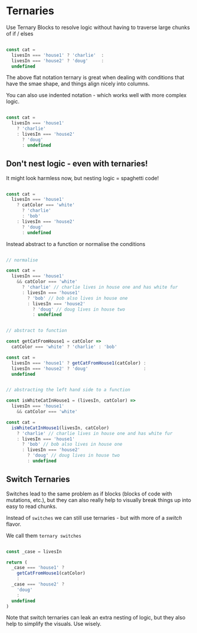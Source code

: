 # Ternaries

Use Ternary Blocks to resolve logic without having to traverse large chunks of if / elses

```javascript

const cat = 
  livesIn === 'house1' ? 'charlie'  :
  livesIn === 'house2' ? 'doug'     :
  undefined

```

The above flat notation ternary is great when dealing with conditions that have the smae shape, and things align nicely into columns.

You can also use indented notation - which works well with more complex logic.

```javascript

const cat = 
  livesIn === 'house1'
    ? 'charlie' 
    : livesIn === 'house2'
      ? 'doug'
      : undefined

```

## Don't nest logic - even with ternaries!

It might look harmless now, but nesting logic = spaghetti code!

```javascript

const cat = 
  livesIn === 'house1'
    ? catColor === 'white'
      ? 'charlie'
      : 'bob'
    : livesIn === 'house2'
      ? 'doug'
      : undefined

```

Instead abstract to a function or normalise the conditions

```javascript

// normalise

const cat = 
  livesIn === 'house1'
    && catColor === 'white'
      ? 'charlie' // charlie lives in house one and has white fur
      : livesIn === 'house1'
        ? 'bob' // bob also lives in house one
        : livesIn === 'house2'
          ? 'doug' // doug lives in house two
          : undefined

```

```javascript

// abstract to function

const getCatFromHouse1 = catColor => 
  catColor === 'white' ? 'charlie' : 'bob'

const cat = 
  livesIn === 'house1' ? getCatFromHouse1(catColor) :
  livesIn === 'house2' ? 'doug'                     :
  undefined

```

```javascript

// abstracting the left hand side to a function

const isWhiteCatInHouse1 = (livesIn, catColor) =>
  livesIn === 'house1'
    && catColor === 'white'

const cat = 
  isWhiteCatInHouse1(livesIn, catColor)
    ? 'charlie' // charlie lives in house one and has white fur
    : livesIn === 'house1'
      ? 'bob' // bob also lives in house one
      : livesIn === 'house2'
        ? 'doug' // doug lives in house two
        : undefined

```

## Switch Ternaries

Switches lead to the same problem as if blocks (blocks of code with mutations, etc.), but they can also really help to visually break things up into easy to read chunks.

Instead of `switches` we can still use ternaries - but with more of a _switch_ flavor.

We call them `ternary switches`

```javascript

const _case = livesIn

return (
  _case === 'house1' ?
    getCatFromHouse1(catColor)
    :
  _case === 'house2' ?
    'doug'
    :
  undefined
)

```

Note that switch ternaries can leak an extra nesting of logic, but they also help to simplify the visuals. Use wisely.
